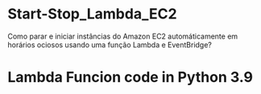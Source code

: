 # Start-Stop_Lambda_EC2
Como parar e iniciar instâncias do Amazon EC2 automáticamente em horários ociosos usando uma função Lambda e EventBridge?

# Lambda Funcion code in Python 3.9
<teste> 
